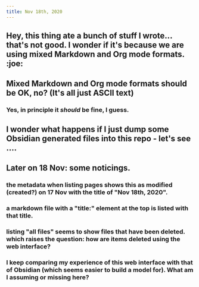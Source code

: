 ```yaml
---
title: Nov 18th, 2020
---
```


## Hey, this thing ate a bunch of stuff I wrote... that's not good.  I wonder if it's because we are using mixed Markdown and Org mode formats. :joe:
## Mixed Markdown and Org mode formats should be OK, no? (It's all just ASCII text)
### Yes, in principle it *should* be fine, I guess.
## I wonder what happens if I just dump some Obsidian generated files into this repo - let's see ....
## Later on 18 Nov: some noticings.
### the metadata when listing pages shows this as modified (created?) on 17 Nov with the title of "Nov 18th, 2020".
### a markdown file with a "title:" element at the top is listed with that title.
### listing "all files" seems to show files that have been deleted. which raises the question: how are items deleted using the web interface?
### I keep comparing my experience of this web interface with that of Obsidian (which seems easier to build a model for). What am I assuming or missing here?
##
